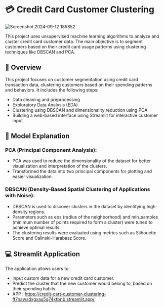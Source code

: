 # 💳 Credit Card Customer Clustering 
![Screenshot 2024-09-12 185852](https://github.com/user-attachments/assets/46f5e01c-1808-4fa4-ac56-03c63fb5dbf9)


This project uses unsupervised machine learning algorithms to analyze and cluster credit card customer data. The main objective is to segment customers based on their credit card usage patterns using clustering techniques like DBSCAN and PCA. 

## 🚀 Overview
This project focuses on customer segmentation using credit card transaction data, clustering customers based on their spending patterns and behaviors. It includes the following steps:

- Data cleaning and preprocessing
- Exploratory Data Analysis (EDA)
- Clustering using DBSCAN and dimensionality reduction using PCA
- Building a web-based interface using Streamlit for interactive customer input 

## 🧠 Model Explanation
### PCA (Principal Component Analysis):
- PCA was used to reduce the dimensionality of the dataset for better visualization and interpretation of the clusters.
- Transformed the data into two principal components for plotting and easier visualization.


### DBSCAN (Density-Based Spatial Clustering of Applications with Noise):
- DBSCAN is used to discover clusters in the dataset by identifying high-density regions.
- Parameters such as eps (radius of the neighborhood) and min_samples (minimum number of points required to form a cluster) were tuned to achieve optimal results.
- The clustering results were evaluated using metrics such as Silhouette Score and Calinski-Harabasz Score.

## 💻 Streamlit Application 
The application allows users to:

- Input custom data for a new credit card customer.
- Predict the cluster that the new customer would belong to, based on their spending habits.
- APP : https://credit-cart-customer-clustering-ft7nawsdxgxau5g74xtbnb.streamlit.app/
